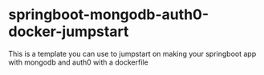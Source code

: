 # springboot-mongodb-auth0-docker-jumpstart
This is a template you can use to jumpstart on making your springboot app with mongodb and auth0 with a dockerfile

